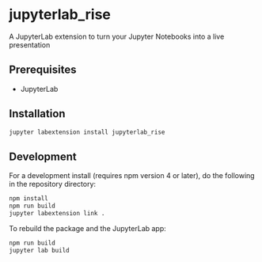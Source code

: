 # jupyterlab_rise

A JupyterLab extension to turn your Jupyter Notebooks into a live presentation


## Prerequisites

* JupyterLab

## Installation

```bash
jupyter labextension install jupyterlab_rise
```

## Development

For a development install (requires npm version 4 or later), do the following in the repository directory:

```bash
npm install
npm run build
jupyter labextension link .
```

To rebuild the package and the JupyterLab app:

```bash
npm run build
jupyter lab build
```

